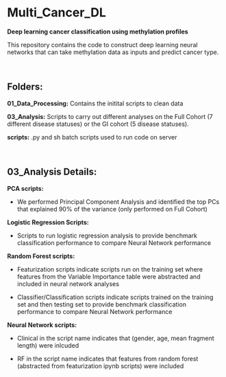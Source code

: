 # Multi_Cancer_DL

**Deep learning cancer classification using methylation profiles**

This repository contains the code to construct deep learning neural networks that can take methylation data as inputs and predict cancer type.
<p>&nbsp;</p>

## **Folders:**

**01_Data_Processing:** Contains the initital scripts to clean data

**03_Analysis:** Scripts to carry out different analyses on the Full Cohort (7 different disease statuses) or the GI cohort (5 disease statuses). 

**scripts:** .py and sh batch scripts used to run code on server
<p>&nbsp;</p>

## **03_Analysis Details:**

**PCA scripts:**

* We performed Principal Component Analysis and identified the top PCs that explained 90% of the variance (only performed on Full Cohort)

**Logistic Regression Scripts:**

* Scripts to run logistic regression analysis to provide benchmark classification performance to compare Neural Network performance

**Random Forest scripts:**

* Featurization scripts indicate scripts run on the training set where features from the Variable Importance table were abstracted and included in neural network analyses

* Classifier/Classification scripts indicate scripts trained on the training set and then testing set to provide benchmark classification performance to compare Neural Network performance

**Neural Network scripts:**

* Clinical in the script name indicates that (gender, age, mean fragment length) were inlcuded

* RF in the script name indicates that features from random forest (abstracted from featurization ipynb scripts) were included 
